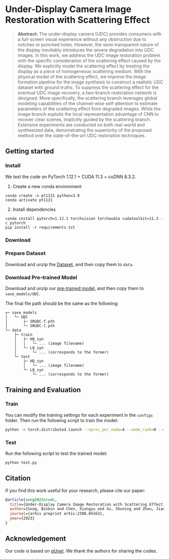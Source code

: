 # Under-Display Camera Image Restoration with Scattering Effect


> **Abstract:** 
The under-display camera (UDC) provides consumers with a full-screen visual experience without any obstruction due to notches or punched holes. However, the semi-transparent nature of the display inevitably introduces the severe degradation into UDC images. In this work, we address the UDC image restoration problem with the specific consideration of the scattering effect caused by the display. We explicitly model the scattering effect by treating the display as a piece of homogeneous scattering medium. With the physical model of the scattering effect, we improve the image formation pipeline for the image synthesis to construct a realistic UDC dataset with ground truths. To suppress the scattering effect for the eventual UDC image recovery, a two-branch restoration network is designed. More specifically, the scattering branch leverages global modeling capabilities of the channel-wise self-attention to estimate parameters of the scattering effect from degraded images. While the image branch exploits the local representation advantage of CNN to recover clear scenes, implicitly guided by the scattering branch. Extensive experiments are conducted on both real-world and synthesized data, demonstrating the superiority of the proposed method over the state-of-the-art UDC restoration techniques.

## Getting started

### Install

We test the code on PyTorch 1.12.1 + CUDA 11.3 + cuDNN 8.3.2.

1. Create a new conda environment
```
conda create -n pt1121 python=3.9
conda activate pt1121
```

2. Install dependencies
```
conda install pytorch=1.12.1 torchvision torchaudio cudatoolkit=11.3 -c pytorch
pip install -r requirements.txt
```

### Download
### Prepare Dataset

Download and unzip the [Dataset](https://drive.google.com/drive/folders/14Zp2Ff4Ke5491qmyb-BXIx77l9jNMxkG?usp=sharing), and then copy them to `data`.

### Download Pre-trained Model

Download and unzip our [pre-trained model](https://drive.google.com/drive/folders/1x1MB88uUBGSlUBc68UT_Kg7abropMS0j?usp=sharing), and then copy them to `save_models/UDC`.


The final file path should be the same as the following:

```
┬─ save_models
│   └─ UDC
│       ├─ SRUDC-f.pth
│       └─ SRUDC-l.pth
└─ data
    ├─ train
    │   ├─ HQ_syn
    │   │   └─ ... (image filename)
    │   └─ LQ_syn
    │       └─ ... (corresponds to the former)
    └─ test
        ├─ HQ_syn
        │   └─ ... (image filename)
        └─ LQ_syn
            └─ ... (corresponds to the former)
```

## Training and Evaluation

### Train

You can modify the training settings for each experiment in the `configs` folder.
Then run the following script to train the model:

```sh
python -m torch.distributed.launch --nproc_per_node=4 --node_rank=0 --master_addr="master ip address" --master_port=6379 train.py --model SRUDC_f --use_mp --use_ddp
```

### Test

Run the following script to test the trained model:

```sh
python test.py
```

## Citation

If you find this work useful for your research, please cite our paper:

```bibtex
@article{song2023srudc,
  title={Under-Display Camera Image Restoration with Scattering Effect},
  author={Song, Binbin and Chen, Xiangyu and Xu, Shuning and Zhou, Jiantao},
  journal={arXiv preprint arXiv:2308.04163},
  year={2023}
}
```

## Acknowledgement

Our code is based on [gUnet](https://github.com/IDKiro/gUNet). We thank the authors for sharing the codes.
